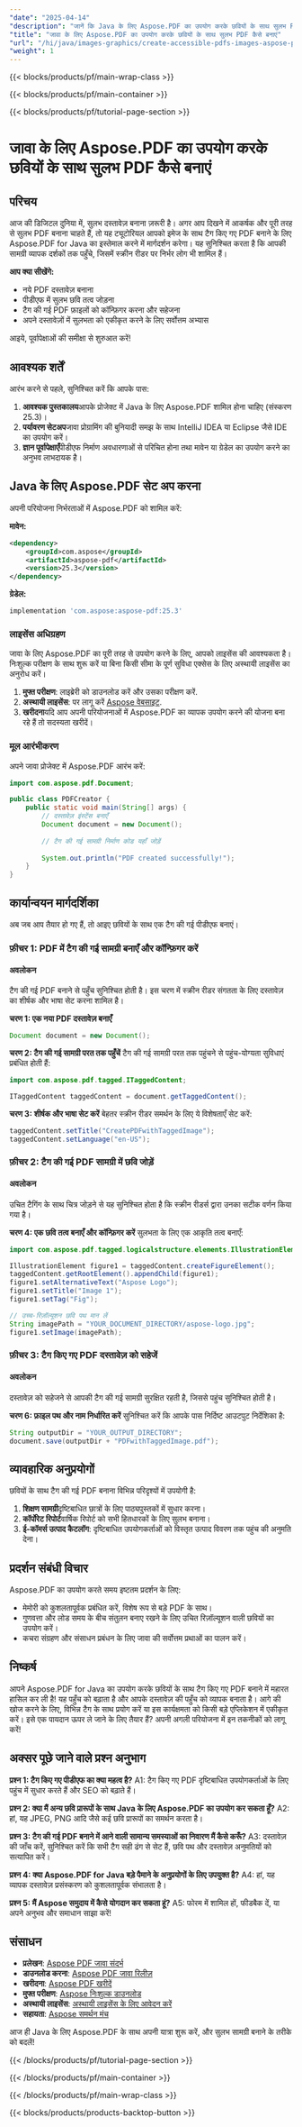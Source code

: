 ```yaml
---
"date": "2025-04-14"
"description": "जानें कि Java के लिए Aspose.PDF का उपयोग करके छवियों के साथ सुलभ PDF कैसे बनाएं, यह सुनिश्चित करते हुए कि आपके दस्तावेज़ स्क्रीन रीडर के अनुकूल हैं और व्यापक दर्शकों तक पहुंचते हैं।"
"title": "जावा के लिए Aspose.PDF का उपयोग करके छवियों के साथ सुलभ PDF कैसे बनाएं"
"url": "/hi/java/images-graphics/create-accessible-pdfs-images-aspose-pdf-java/"
"weight": 1
---
```


{{< blocks/products/pf/main-wrap-class >}}

{{< blocks/products/pf/main-container >}}

{{< blocks/products/pf/tutorial-page-section >}}
# जावा के लिए Aspose.PDF का उपयोग करके छवियों के साथ सुलभ PDF कैसे बनाएं

## परिचय

आज की डिजिटल दुनिया में, सुलभ दस्तावेज़ बनाना ज़रूरी है। अगर आप दिखने में आकर्षक और पूरी तरह से सुलभ PDF बनाना चाहते हैं, तो यह ट्यूटोरियल आपको इमेज के साथ टैग किए गए PDF बनाने के लिए Aspose.PDF for Java का इस्तेमाल करने में मार्गदर्शन करेगा। यह सुनिश्चित करता है कि आपकी सामग्री व्यापक दर्शकों तक पहुँचे, जिसमें स्क्रीन रीडर पर निर्भर लोग भी शामिल हैं।

**आप क्या सीखेंगे:**
- नये PDF दस्तावेज़ बनाना
- पीडीएफ में सुलभ छवि तत्व जोड़ना
- टैग की गई PDF फ़ाइलों को कॉन्फ़िगर करना और सहेजना
- अपने दस्तावेज़ों में सुलभता को एकीकृत करने के लिए सर्वोत्तम अभ्यास

आइये, पूर्वापेक्षाओं की समीक्षा से शुरुआत करें!

## आवश्यक शर्तें

आरंभ करने से पहले, सुनिश्चित करें कि आपके पास:
1. **आवश्यक पुस्तकालय**आपके प्रोजेक्ट में Java के लिए Aspose.PDF शामिल होना चाहिए (संस्करण 25.3)।
2. **पर्यावरण सेटअप**जावा प्रोग्रामिंग की बुनियादी समझ के साथ IntelliJ IDEA या Eclipse जैसे IDE का उपयोग करें।
3. **ज्ञान पूर्वापेक्षाएँ**पीडीएफ निर्माण अवधारणाओं से परिचित होना तथा मावेन या ग्रेडेल का उपयोग करने का अनुभव लाभदायक है।

## Java के लिए Aspose.PDF सेट अप करना

अपनी परियोजना निर्भरताओं में Aspose.PDF को शामिल करें:

**मावेन:**
```xml
<dependency>
    <groupId>com.aspose</groupId>
    <artifactId>aspose-pdf</artifactId>
    <version>25.3</version>
</dependency>
```

**ग्रेडेल:**
```gradle
implementation 'com.aspose:aspose-pdf:25.3'
```

### लाइसेंस अधिग्रहण
जावा के लिए Aspose.PDF का पूरी तरह से उपयोग करने के लिए, आपको लाइसेंस की आवश्यकता है। निःशुल्क परीक्षण के साथ शुरू करें या बिना किसी सीमा के पूर्ण सुविधा एक्सेस के लिए अस्थायी लाइसेंस का अनुरोध करें।

1. **मुफ्त परीक्षण**: लाइब्रेरी को डाउनलोड करें और उसका परीक्षण करें.
2. **अस्थायी लाइसेंस**: पर लागू करें [Aspose वेबसाइट](https://purchase.aspose.com/temporary-license/).
3. **खरीदना**यदि आप अपनी परियोजनाओं में Aspose.PDF का व्यापक उपयोग करने की योजना बना रहे हैं तो सदस्यता खरीदें।

### मूल आरंभीकरण
अपने जावा प्रोजेक्ट में Aspose.PDF आरंभ करें:
```java
import com.aspose.pdf.Document;

public class PDFCreator {
    public static void main(String[] args) {
        // दस्तावेज़ इंस्टेंस बनाएँ
        Document document = new Document();
        
        // टैग की गई सामग्री निर्माण कोड यहाँ जोड़ें
        
        System.out.println("PDF created successfully!");
    }
}
```

## कार्यान्वयन मार्गदर्शिका

अब जब आप तैयार हो गए हैं, तो आइए छवियों के साथ एक टैग की गई पीडीएफ बनाएं।

### फ़ीचर 1: PDF में टैग की गई सामग्री बनाएँ और कॉन्फ़िगर करें

#### अवलोकन
टैग की गई PDF बनाने से पहुँच सुनिश्चित होती है। इस चरण में स्क्रीन रीडर संगतता के लिए दस्तावेज़ का शीर्षक और भाषा सेट करना शामिल है।

**चरण 1: एक नया PDF दस्तावेज़ बनाएँ**
```java
Document document = new Document();
```

**चरण 2: टैग की गई सामग्री परत तक पहुँचें**
टैग की गई सामग्री परत तक पहुंचने से पहुंच-योग्यता सुविधाएं प्रबंधित होती हैं:
```java
import com.aspose.pdf.tagged.ITaggedContent;

ITaggedContent taggedContent = document.getTaggedContent();
```

**चरण 3: शीर्षक और भाषा सेट करें**
बेहतर स्क्रीन रीडर समर्थन के लिए ये विशेषताएँ सेट करें:
```java
taggedContent.setTitle("CreatePDFwithTaggedImage");
taggedContent.setLanguage("en-US");
```

### फ़ीचर 2: टैग की गई PDF सामग्री में छवि जोड़ें

#### अवलोकन
उचित टैगिंग के साथ चित्र जोड़ने से यह सुनिश्चित होता है कि स्क्रीन रीडर्स द्वारा उनका सटीक वर्णन किया गया है।

**चरण 4: एक छवि तत्व बनाएँ और कॉन्फ़िगर करें**
सुलभता के लिए एक आकृति तत्व बनाएँ:
```java
import com.aspose.pdf.tagged.logicalstructure.elements.IllustrationElement;

IllustrationElement figure1 = taggedContent.createFigureElement();
taggedContent.getRootElement().appendChild(figure1);
figure1.setAlternativeText("Aspose Logo");
figure1.setTitle("Image 1");
figure1.setTag("Fig");

// उच्च-रिज़ॉल्यूशन छवि पथ मान लें
String imagePath = "YOUR_DOCUMENT_DIRECTORY/aspose-logo.jpg";
figure1.setImage(imagePath);
```

### फ़ीचर 3: टैग किए गए PDF दस्तावेज़ को सहेजें

#### अवलोकन
दस्तावेज़ को सहेजने से आपकी टैग की गई सामग्री सुरक्षित रहती है, जिससे पहुंच सुनिश्चित होती है।

**चरण 6: फ़ाइल पथ और नाम निर्धारित करें**
सुनिश्चित करें कि आपके पास निर्दिष्ट आउटपुट निर्देशिका है:
```java
String outputDir = "YOUR_OUTPUT_DIRECTORY";
document.save(outputDir + "PDFwithTaggedImage.pdf");
```

## व्यावहारिक अनुप्रयोगों
छवियों के साथ टैग की गई PDF बनाना विभिन्न परिदृश्यों में उपयोगी है:
1. **शिक्षण सामग्री**दृष्टिबाधित छात्रों के लिए पाठ्यपुस्तकों में सुधार करना।
2. **कॉर्पोरेट रिपोर्ट**वार्षिक रिपोर्ट को सभी हितधारकों के लिए सुलभ बनाना।
3. **ई-कॉमर्स उत्पाद कैटलॉग**: दृष्टिबाधित उपयोगकर्ताओं को विस्तृत उत्पाद विवरण तक पहुंच की अनुमति देना।

## प्रदर्शन संबंधी विचार
Aspose.PDF का उपयोग करते समय इष्टतम प्रदर्शन के लिए:
- मेमोरी को कुशलतापूर्वक प्रबंधित करें, विशेष रूप से बड़े PDF के साथ।
- गुणवत्ता और लोड समय के बीच संतुलन बनाए रखने के लिए उचित रिज़ॉल्यूशन वाली छवियों का उपयोग करें।
- कचरा संग्रहण और संसाधन प्रबंधन के लिए जावा की सर्वोत्तम प्रथाओं का पालन करें।

## निष्कर्ष
आपने Aspose.PDF for Java का उपयोग करके छवियों के साथ टैग किए गए PDF बनाने में महारत हासिल कर ली है! यह पहुँच को बढ़ाता है और आपके दस्तावेज़ की पहुँच को व्यापक बनाता है। आगे की खोज करने के लिए, विभिन्न टैग के साथ प्रयोग करें या इस कार्यक्षमता को किसी बड़े एप्लिकेशन में एकीकृत करें। इसे एक पायदान ऊपर ले जाने के लिए तैयार हैं? अपनी अगली परियोजना में इन तकनीकों को लागू करें!

## अक्सर पूछे जाने वाले प्रश्न अनुभाग
**प्रश्न 1: टैग किए गए पीडीएफ का क्या महत्व है?**
A1: टैग किए गए PDF दृष्टिबाधित उपयोगकर्ताओं के लिए पहुंच में सुधार करते हैं और SEO को बढ़ाते हैं।

**प्रश्न 2: क्या मैं अन्य छवि प्रारूपों के साथ Java के लिए Aspose.PDF का उपयोग कर सकता हूँ?**
A2: हां, यह JPEG, PNG आदि जैसे कई छवि प्रारूपों का समर्थन करता है।

**प्रश्न 3: टैग की गई PDF बनाने में आने वाली सामान्य समस्याओं का निवारण मैं कैसे करूँ?**
A3: दस्तावेज़ की जाँच करें, सुनिश्चित करें कि सभी टैग सही ढंग से सेट हैं, छवि पथ और दस्तावेज़ अनुमतियों को सत्यापित करें।

**प्रश्न 4: क्या Aspose.PDF for Java बड़े पैमाने के अनुप्रयोगों के लिए उपयुक्त है?**
A4: हां, यह व्यापक दस्तावेज़ प्रसंस्करण को कुशलतापूर्वक संभालता है।

**प्रश्न 5: मैं Aspose समुदाय में कैसे योगदान कर सकता हूं?**
A5: फोरम में शामिल हों, फीडबैक दें, या अपने अनुभव और समाधान साझा करें!

## संसाधन
- **प्रलेखन**: [Aspose PDF जावा संदर्भ](https://reference.aspose.com/pdf/java/)
- **डाउनलोड करना**: [Aspose PDF जावा रिलीज़](https://releases.aspose.com/pdf/java/)
- **खरीदना**: [Aspose PDF खरीदें](https://purchase.aspose.com/buy)
- **मुफ्त परीक्षण**: [Aspose निःशुल्क डाउनलोड](https://releases.aspose.com/pdf/java/)
- **अस्थायी लाइसेंस**: [अस्थायी लाइसेंस के लिए आवेदन करें](https://purchase.aspose.com/temporary-license/)
- **सहायता**: [Aspose समर्थन मंच](https://forum.aspose.com/c/pdf/10)

आज ही Java के लिए Aspose.PDF के साथ अपनी यात्रा शुरू करें, और सुलभ सामग्री बनाने के तरीके को बदलें!

{{< /blocks/products/pf/tutorial-page-section >}}

{{< /blocks/products/pf/main-container >}}

{{< /blocks/products/pf/main-wrap-class >}}

{{< blocks/products/products-backtop-button >}}